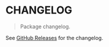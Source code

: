 # CHANGELOG

> Package changelog.

See [GitHub Releases](https://github.com/stdlib-js/stats-base-dists-pareto-type1-quantile/releases) for the changelog.